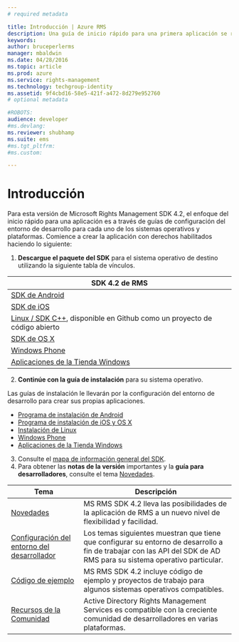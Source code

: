 ```yaml
---
# required metadata

title: Introducción | Azure RMS
description: Una guía de inicio rápido para una primera aplicación se realiza a través de las guías de configuración del entorno de desarrollo para cada uno de los sistemas operativos y plataformas.
keywords:
author: bruceperlerms
manager: mbaldwin
ms.date: 04/28/2016
ms.topic: article
ms.prod: azure
ms.service: rights-management
ms.technology: techgroup-identity
ms.assetid: 9f4cbd16-58e5-421f-a472-8d279e952760
# optional metadata

#ROBOTS:
audience: developer
#ms.devlang:
ms.reviewer: shubhamp
ms.suite: ems
#ms.tgt_pltfrm:
#ms.custom:

---
```


# Introducción

Para esta versión de Microsoft Rights Management SDK 4.2, el enfoque del inicio rápido para una aplicación es a través de guías de configuración del entorno de desarrollo para cada uno de los sistemas operativos y plataformas. Comience a crear la aplicación con derechos habilitados haciendo lo siguiente:

1. **Descargue el paquete del SDK** para el sistema operativo de destino utilizando la siguiente tabla de vínculos.

  |SDK 4.2 de RMS|
  |---------------|
  |[SDK de Android](http://Go.Microsoft.Com/FWLink/p/?LinkId=404271)|
  |[SDK de iOS](http://Go.Microsoft.Com/FWLink/p/?LinkId=404272)|
  |[Linux / SDK C++](https://github.com/AzureAD/rms-sdk-for-cpp), disponible en Github como un proyecto de código abierto|
  |[SDK de OS X](http://Go.Microsoft.Com/FWLink/p/?LinkId=404273)|
  |[Windows Phone](http://go.microsoft.com/fwlink/p/?LinkId=524758)|
  |[Aplicaciones de la Tienda Windows](http://go.microsoft.com/fwlink/p/?LinkID=526163)|

2. **Continúe con la guía de instalación** para su sistema operativo.

  Las guías de instalación le llevarán por la configuración del entorno de desarrollo para crear sus propias aplicaciones.
  - [Programa de instalación de Android](android-sdk.md)
  - [Programa de instalación de iOS y OS X](ios-sdk.md)          
  - [Instalación de Linux](linux-setup.md)              
  - [Windows Phone](windows-phone-apps.md)     
  - [Aplicaciones de la Tienda Windows](winrt-sdk.md)

3. Consulte el [mapa de información general del SDK](api-reference-4-2.md).
4. Para obtener las **notas de la versión** importantes y la **guía para desarrolladores**, consulte el tema [Novedades](release-notes.md).

  |Tema|Descripción|
  |-----|-----------|
  |[Novedades](release-notes.md)|MS RMS SDK 4.2 lleva las posibilidades de la aplicación de RMS a un nuevo nivel de flexibilidad y facilidad.|
  |[Configuración del entorno del desarrollador](setup-developer-environment.md)|Los temas siguientes muestran que tiene que configurar su entorno de desarrollo a fin de trabajar con las API del SDK de AD RMS para su sistema operativo particular.|
  |[Código de ejemplo](code-examples.md)|MS RMS SDK 4.2 incluye código de ejemplo y proyectos de trabajo para algunos sistemas operativos compatibles.|
  |[Recursos de la Comunidad](community-resources.md)|Active Directory Rights Management Services es compatible con la creciente comunidad de desarrolladores en varias plataformas.|


<!--HONumber=Apr16_HO4-->


